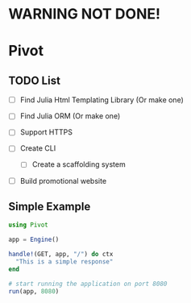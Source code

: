 # WARNING NOT DONE!

# Pivot

## TODO List

- [ ] Find Julia Html Templating Library (Or make one)
- [ ] Find Julia ORM (Or make one)
- [ ] Support HTTPS
- [ ] Create CLI
  - [ ] Create a scaffolding system
- [ ] Build promotional website
 

## Simple Example

```julia
using Pivot

app = Engine()

handle!(GET, app, "/") do ctx
  "This is a simple response"
end

# start running the application on port 8080
run(app, 8080)
```
